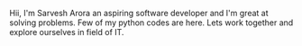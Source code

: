 Hii, I'm Sarvesh Arora an aspiring software developer and I'm great at solving problems. Few of my python codes are here. Lets work together and explore ourselves in field of IT.
